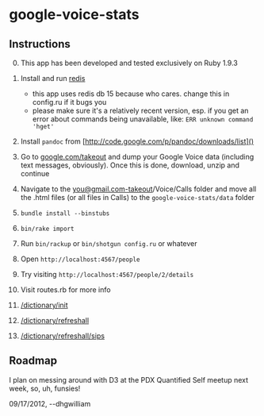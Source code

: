 # google-voice-stats

## Instructions

0. This app has been developed and tested exclusively on Ruby 1.9.3
0. Install and run [redis](http://redis.io)
    * this app uses redis db 15 because who cares. change this in config.ru if it bugs you
    * please make sure it's a relatively recent version, esp. if you get
      an error about commands being unavailable, like: `ERR unknown command 'hget'`
0. Install `pandoc` from [http://code.google.com/p/pandoc/downloads/list]()
0. Go to [google.com/takeout]() and dump your Google Voice data (including text messages, obviously). Once this is done, download, unzip and continue
1. Navigate to the you@gmail.com-takeout/Voice/Calls folder and move all the .html files (or all files in Calls) to the `google-voice-stats/data` folder
1. `bundle install --binstubs`
2. `bin/rake import`
3. Run `bin/rackup` or `bin/shotgun config.ru` or whatever
4. Open `http://localhost:4567/people`
5. Try visiting `http://localhost:4567/people/2/details`
6. Visit routes.rb for more info


1. [/dictionary/init]()
2. [/dictionary/refreshall]()
2. [/dictionary/refreshall/sips]()

## Roadmap

I plan on messing around with D3 at the PDX Quantified Self meetup next week, so, uh, funsies!

09/17/2012, --dhgwilliam
